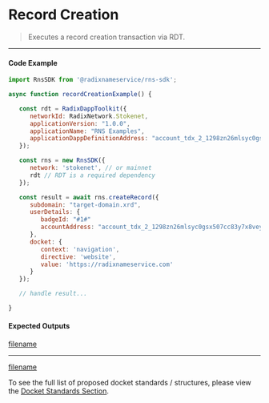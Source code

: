 # Record Creation

>  Executes a record creation transaction via RDT.

---

<!-- tabs:start -->

#### **Code Example**

```js
import RnsSDK from '@radixnameservice/rns-sdk';

async function recordCreationExample() {

   const rdt = RadixDappToolkit({
      networkId: RadixNetwork.Stokenet,
      applicationVersion: "1.0.0",
      applicationName: "RNS Examples",
      applicationDappDefinitionAddress: "account_tdx_2_1298zn26mlsyc0gsx507cc83y7x8veyp90axzh6aefqhxxq9l7y03c7",
   });

   const rns = new RnsSDK({
      network: 'stokenet', // or mainnet
      rdt // RDT is a required dependency
   });

   const result = await rns.createRecord({
      subdomain: "target-domain.xrd",
      userDetails: {
         badgeId: "#1#"
         accountAddress: "account_tdx_2_1298zn26mlsyc0gsx507cc83y7x8veyp90axzh6aefqhxxq9l7y03c7"
      },
      docket: {
         context: 'navigation',
         directive: 'website',
         value: 'https://radixnameservice.com'
      }
   });

   // handle result...

}
```

#### **Expected Outputs**

[filename](./common/errors/commitment-stack.md ':include')

---

[filename](./common/errors/error-stack.md ':include')

<!-- tabs:end -->

To see the full list of proposed docket standards / structures, please view the [Docket Standards Section](wiki/resolution/standards.md).